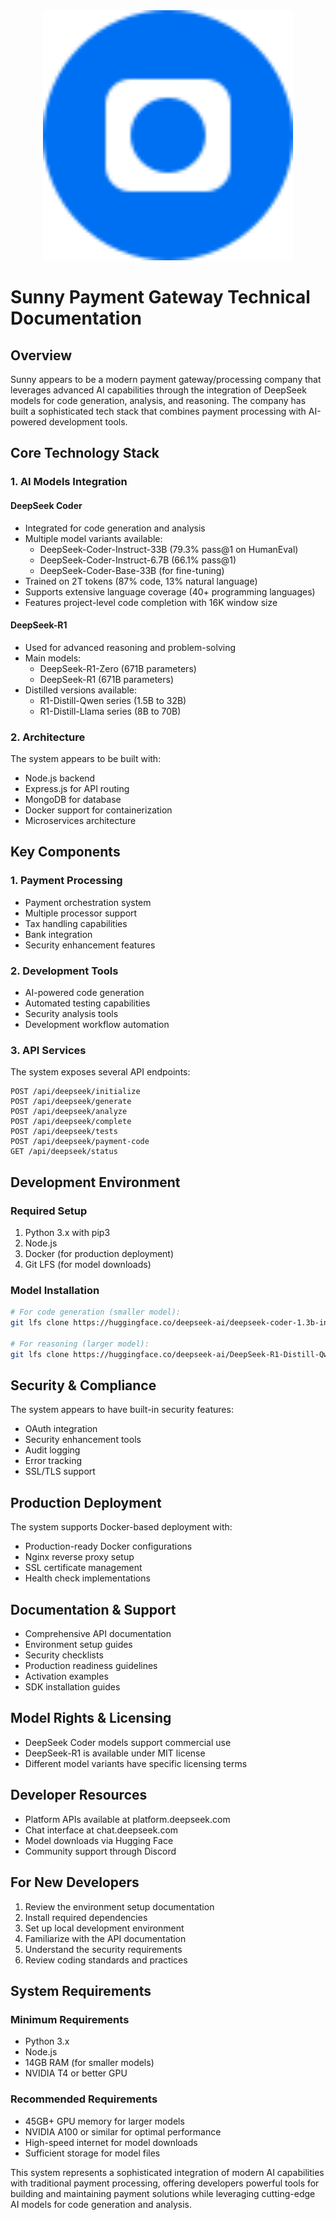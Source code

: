 <div align="center">
  <img src="public/images/sunny-logo.svg" alt="Sunny Payment Gateway Logo" width="400"/>
</div>

# Sunny Payment Gateway Technical Documentation

## Overview

Sunny appears to be a modern payment gateway/processing company that leverages advanced AI capabilities through the integration of DeepSeek models for code generation, analysis, and reasoning. The company has built a sophisticated tech stack that combines payment processing with AI-powered development tools.

## Core Technology Stack

### 1. AI Models Integration

#### DeepSeek Coder
- Integrated for code generation and analysis
- Multiple model variants available:
  - DeepSeek-Coder-Instruct-33B (79.3% pass@1 on HumanEval)
  - DeepSeek-Coder-Instruct-6.7B (66.1% pass@1)
  - DeepSeek-Coder-Base-33B (for fine-tuning)
- Trained on 2T tokens (87% code, 13% natural language)
- Supports extensive language coverage (40+ programming languages)
- Features project-level code completion with 16K window size

#### DeepSeek-R1
- Used for advanced reasoning and problem-solving
- Main models:
  - DeepSeek-R1-Zero (671B parameters)
  - DeepSeek-R1 (671B parameters)
- Distilled versions available:
  - R1-Distill-Qwen series (1.5B to 32B)
  - R1-Distill-Llama series (8B to 70B)

### 2. Architecture

The system appears to be built with:
- Node.js backend
- Express.js for API routing
- MongoDB for database
- Docker support for containerization
- Microservices architecture

## Key Components

### 1. Payment Processing
- Payment orchestration system
- Multiple processor support
- Tax handling capabilities
- Bank integration
- Security enhancement features

### 2. Development Tools
- AI-powered code generation
- Automated testing capabilities
- Security analysis tools
- Development workflow automation

### 3. API Services
The system exposes several API endpoints:
```
POST /api/deepseek/initialize
POST /api/deepseek/generate
POST /api/deepseek/analyze
POST /api/deepseek/complete
POST /api/deepseek/tests
POST /api/deepseek/payment-code
GET /api/deepseek/status
```

## Development Environment

### Required Setup
1. Python 3.x with pip3
2. Node.js
3. Docker (for production deployment)
4. Git LFS (for model downloads)

### Model Installation
```bash
# For code generation (smaller model):
git lfs clone https://huggingface.co/deepseek-ai/deepseek-coder-1.3b-instruct

# For reasoning (larger model):
git lfs clone https://huggingface.co/deepseek-ai/DeepSeek-R1-Distill-Qwen-7B
```

## Security & Compliance

The system appears to have built-in security features:
- OAuth integration
- Security enhancement tools
- Audit logging
- Error tracking
- SSL/TLS support

## Production Deployment

The system supports Docker-based deployment with:
- Production-ready Docker configurations
- Nginx reverse proxy setup
- SSL certificate management
- Health check implementations

## Documentation & Support
- Comprehensive API documentation
- Environment setup guides
- Security checklists
- Production readiness guidelines
- Activation examples
- SDK installation guides

## Model Rights & Licensing
- DeepSeek Coder models support commercial use
- DeepSeek-R1 is available under MIT license
- Different model variants have specific licensing terms

## Developer Resources
- Platform APIs available at platform.deepseek.com
- Chat interface at chat.deepseek.com
- Model downloads via Hugging Face
- Community support through Discord

## For New Developers
1. Review the environment setup documentation
2. Install required dependencies
3. Set up local development environment
4. Familiarize with the API documentation
5. Understand the security requirements
6. Review coding standards and practices

## System Requirements

### Minimum Requirements
- Python 3.x
- Node.js
- 14GB RAM (for smaller models)
- NVIDIA T4 or better GPU

### Recommended Requirements
- 45GB+ GPU memory for larger models
- NVIDIA A100 or similar for optimal performance
- High-speed internet for model downloads
- Sufficient storage for model files

This system represents a sophisticated integration of modern AI capabilities with traditional payment processing, offering developers powerful tools for building and maintaining payment solutions while leveraging cutting-edge AI models for code generation and analysis.
